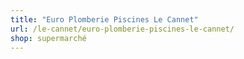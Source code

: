 ```yaml
---
title: "Euro Plomberie Piscines Le Cannet"
url: /le-cannet/euro-plomberie-piscines-le-cannet/
shop: supermarché
---
```

